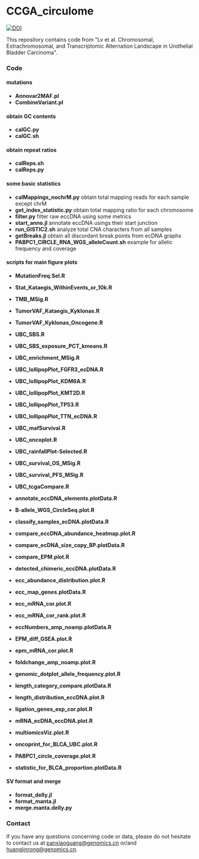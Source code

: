 # CCGA_circulome
[![DOI](https://zenodo.org/badge/539755936.svg)](https://zenodo.org/badge/latestdoi/539755936)


This repository contains code  from "Lv et al. Chromosomal, Extrachromosomal, and Transcriptomic Alternation Landscape in Urothelial Bladder Carcinoma".

### Code

#### mutations

- **Annovar2MAF.pl**
- **CombineVariant.pl**

#### obtain GC contents

- **calGC.py**
- **calGC.sh**

#### obtain repeat ratios

- **calReps.sh**
- **calReps.py**

#### some basic statistics

- **calMappings_nochrM.py** obtain total mapping reads for each sample except chrM
- **get_index_statistic.py** obtain total mapping ratio for each chromosome
- **filter.py** filter raw eccDNA using some metrics 
- **start_anno.jl** annotate eccDNA usings their start junction
- **run_GISTIC2.sh** analyze total CNA characters from all samples
- **getBreaks.jl** obtain all discordant break points from ecDNA graphs
- **PABPC1_CIRCLE_RNA_WGS_alleleCount.sh** example for allelic frequency and coverage 

#### scripts for main figure plots

- **MutationFreq.Sel.R**
- **Stat_Kataegis_WithinEvents_or_10k.R**
- **TMB_MSig.R**
- **TumorVAF_Kataegis_Kyklonas.R**
- **TumorVAF_Kyklonas_Oncogene.R**
- **UBC_SBS.R**
- **UBC_SBS_exposure_PCT_kmeans.R**
- **UBC_enrichment_MSig.R**
- **UBC_lollipopPlot_FGFR3_ecDNA.R**
- **UBC_lollipopPlot_KDM6A.R**
- **UBC_lollipopPlot_KMT2D.R**
- **UBC_lollipopPlot_TP53.R**
- **UBC_lollipopPlot_TTN_ecDNA.R**
- **UBC_mafSurvival.R**
- **UBC_oncoplot.R**
- **UBC_rainfallPlot-Selected.R**
- **UBC_survival_OS_MSig.R**
- **UBC_survival_PFS_MSig.R**
- **UBC_tcgaCompare.R**

- **annotate_eccDNA_elements.plotData.R**
- **B-allele_WGS_CircleSeq.plot.R**
- **classify_samples_ecDNA.plotData.R**
- **compare_eccDNA_abundance_heatmap.plot.R**
- **compare_ecDNA_size_copy_BP.plotData.R**
- **compare_EPM.plot.R**
- **detected_chimeric_eccDNA.plotData.R**
- **ecc_abundance_distribution.plot.R**
- **ecc_map_genes.plotData.R**
- **ecc_mRNA_cor.plot.R**
- **ecc_mRNA_cor_rank.plot.R**
- **eccNumbers_amp_noamp.plotData.R**
- **EPM_diff_GSEA.plot.R**
- **epm_mRNA_cor.plot.R**
- **foldchange_amp_noamp.plot.R**
- **genomic_dotplot_allele_frequency.plot.R**
- **length_category_compare.plotData.R**
- **length_distribution_eccDNA.plot.R**
- **ligation_genes_exp_cor.plot.R**
- **mRNA_ecDNA_eccDNA.plot.R**
- **multiomicsViz.plot.R**
- **oncoprint_for_BLCA_UBC.plot.R**
- **PABPC1_circle_coverage.plot.R**
- **statistic_for_BLCA_proportion.plotData.R**

#### SV format and merge

- **format_delly.jl**
- **format_manta.jl**
- **merge.manta.delly.py**

### Contact
If you have any questions concerning code or data, please do not hesitate to contact us at panxiaoguang@genomics.cn or/and huangjinrong@genomics.cn.
